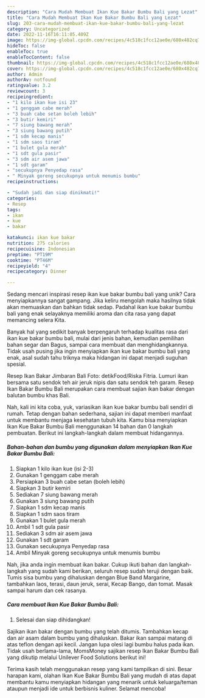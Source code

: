```yaml
---
description: "Cara Mudah Membuat Ikan Kue Bakar Bumbu Bali yang Lezat"
title: "Cara Mudah Membuat Ikan Kue Bakar Bumbu Bali yang Lezat"
slug: 203-cara-mudah-membuat-ikan-kue-bakar-bumbu-bali-yang-lezat
category: Uncategorized
date: 2022-11-16T16:11:05.409Z
image: https://img-global.cpcdn.com/recipes/4c518c1fcc12ae0e/680x482cq70/ikan-kue-bakar-bumbu-bali-foto-resep-utama.jpg
hideToc: false
enableToc: true
enableTocContent: false
thumbnail: https://img-global.cpcdn.com/recipes/4c518c1fcc12ae0e/680x482cq70/ikan-kue-bakar-bumbu-bali-foto-resep-utama.jpg
cover: https://img-global.cpcdn.com/recipes/4c518c1fcc12ae0e/680x482cq70/ikan-kue-bakar-bumbu-bali-foto-resep-utama.jpg
author: Admin
authorAv: notfound
ratingvalue: 3.2
reviewcount: 3
recipeingredient:
- "1 kilo ikan kue isi 23"
- "1 genggam cabe merah"
- "3 buah cabe setan boleh lebih"
- "3 butir kemiri"
- "7 siung bawang merah"
- "3 siung bawang putih"
- "1 sdm kecap manis"
- "1 sdm saos tiram"
- "1 bulet gula merah"
- "1 sdt gula pasir"
- "3 sdm air asem jawa"
- "1 sdt garam"
- "secukupnya Penyedap rasa"
- " Minyak goreng secukupnya untuk menumis bumbu"
recipeinstructions:

- "Sudah jadi dan siap dinikmati!"
categories:
- Resep
tags:
- ikan
- kue
- bakar

katakunci: ikan kue bakar 
nutrition: 275 calories
recipecuisine: Indonesian
preptime: "PT19M"
cooktime: "PT46M"
recipeyield: "4"
recipecategory: Dinner

---
```





Sedang mencari inspirasi resep ikan kue bakar bumbu bali yang unik? Cara menyiapkannya sangat gampang. Jika keliru mengolah maka hasilnya tidak akan memuaskan dan bahkan tidak sedap. Padahal ikan kue bakar bumbu bali yang enak selayaknya memiliki aroma dan cita rasa yang dapat memancing selera Kita.





Banyak hal yang sedikit banyak berpengaruh terhadap kualitas rasa dari ikan kue bakar bumbu bali, mulai dari jenis bahan, kemudian pemilihan bahan segar dan Bagus, sampai cara membuat dan menghidangkannya. Tidak usah pusing jika ingin menyiapkan ikan kue bakar bumbu bali yang enak,      asal sudah tahu triknya maka hidangan ini dapat menjadi suguhan spesial.














Resep Ikan Bakar Jimbaran Bali Foto: detikFood/Riska Fitria. Lumuri ikan bersama satu sendok teh air jeruk nipis dan satu sendok teh garam. Resep Ikan Bakar Bumbu Bali merupakan cara membuat sajian ikan bakar dengan balutan bumbu khas Bali.






Nah, kali ini kita coba, yuk, variasikan ikan kue bakar bumbu bali sendiri di rumah. Tetap dengan bahan sederhana, sajian ini dapat memberi manfaat untuk membantu menjaga kesehatan tubuh kita. Kamu bisa menyiapkan Ikan Kue Bakar Bumbu Bali menggunakan 14 bahan dan 0 langkah pembuatan. Berikut ini langkah-langkah dalam membuat hidangannya.

<!--inarticleads1-->

##### Bahan-bahan dan bumbu yang digunakan dalam menyiapkan Ikan Kue Bakar Bumbu Bali:

1. Siapkan 1 kilo ikan kue (isi 2-3)
1. Gunakan 1 genggam cabe merah
1. Persiapkan 3 buah cabe setan (boleh lebih)
1. Siapkan 3 butir kemiri
1. Sediakan 7 siung bawang merah
1. Gunakan 3 siung bawang putih
1. Siapkan 1 sdm kecap manis
1. Siapkan 1 sdm saos tiram
1. Gunakan 1 bulet gula merah
1. Ambil 1 sdt gula pasir
1. Sediakan 3 sdm air asem jawa
1. Gunakan 1 sdt garam
1. Gunakan secukupnya Penyedap rasa
1. Ambil  Minyak goreng secukupnya untuk menumis bumbu


Nah, jika anda ingin membuat ikan bakar. Cukup ikuti bahan dan langkah-langkah yang sudah kami berikan, seluruh resep sudah teruji dengan baik. Tumis sisa bumbu yang dihaluskan dengan Blue Band Margarine, tambahkan laos, terasi, daun jeruk, serai, Kecap Bango, dan tomat. Masak sampai harum dan cek rasanya. 

<!--inarticleads2-->

##### Cara membuat Ikan Kue Bakar Bumbu Bali:


1. Selesai dan siap dihidangkan!

Sajikan ikan bakar dengan bumbu yang telah ditumis. Tambahkan kecap dan air asam dalam bumbu yang dihaluskan. Bakar ikan sampai matang di atas teflon dengan api kecil. Jangan lupa olesi lagi bumbu halus pada ikan. Tidak usah berlama-lama, MomsMoney sajikan resep Ikan Bakar Bumbu Bali yang dikutip melalui Unilever Food Solutions berikut ini! 

Terima kasih telah menggunakan resep yang kami tampilkan di sini. Besar harapan kami, olahan Ikan Kue Bakar Bumbu Bali yang mudah di atas dapat membantu kamu menyiapkan hidangan yang menarik untuk keluarga/teman ataupun menjadi ide untuk berbisnis kuliner. Selamat mencoba!
